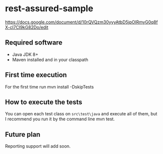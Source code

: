 # rest-assured-sample
https://docs.google.com/document/d/10rQVQzm30yyyAtbD5jpOIRmyG0q8fX-cI7CI9kG82Do/edit

## Required software
* Java JDK 8+
* Maven installed and in your classpath
## First time execution
For the first time run mvn install -DskipTests
## How to execute the tests
You can open each test class on `src\test\java` and execute all of them, but I recommend you run it by the
command line mvn test.
## Future plan
Reporting support will add soon.

